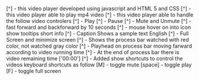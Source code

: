 [^] - this video player developed using javascript and HTML 5 and CSS
[^] - this video player able to play mp4 video
[^] - this video player able to handle the follow video controlers
   [^] - Play 
   [^] - Pause 
   [^] - Mute and Unmute
   [^] - fast forward and backforward by 10 seconds
   [^] - mouse hover on into icon show tooltips short info
   [^] - Caption Shows a sample text English
   [^] - Full Screen and minimize screen
   [^] - Shows the process bar watched with red color, not watched gray color
   [^] - Playhead on process bar moving farward according to video running time
   [^] - At the end of process bar there is video remaining time ['00:00']
   [^] - Added show shortcuts to control the videos keyboard shortcuts as follow
        [M] - toggle mute
        [space] - toggle play
        [F] - toggle full screen
